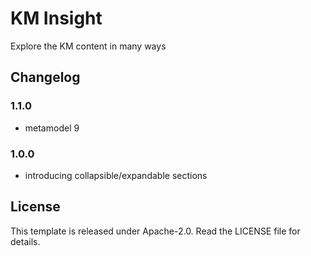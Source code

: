 # KM Insight

Explore the KM content in many ways

## Changelog

### 1.1.0

- metamodel 9

### 1.0.0 

- introducing collapsible/expandable sections

## License

This template is released under Apache-2.0. Read the LICENSE file for details.
